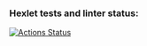 ### Hexlet tests and linter status:
[![Actions Status](https://github.com/valeriot-fr/frontend-project-46/actions/workflows/hexlet-check.yml/badge.svg)](https://github.com/valeriot-fr/frontend-project-46/actions)